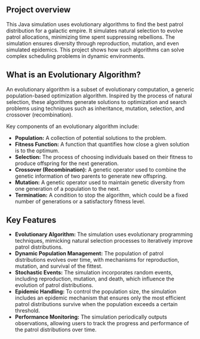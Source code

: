 ## Project overview
This Java simulation uses evolutionary algorithms to find the best patrol distribution for a galactic empire. It simulates natural selection to evolve patrol allocations, minimizing time spent suppressing rebellions.  The simulation ensures diversity through reproduction, mutation, and even simulated epidemics. This project shows how such algorithms can solve complex scheduling problems in dynamic environments.

## What is an Evolutionary Algorithm?

An evolutionary algorithm is a subset of evolutionary computation, a generic population-based optimization algorithm. Inspired by the process of natural selection, these algorithms generate solutions to optimization and search problems using techniques such as inheritance, mutation, selection, and crossover (recombination).

Key components of an evolutionary algorithm include:

- **Population:** A collection of potential solutions to the problem.
- **Fitness Function:** A function that quantifies how close a given solution is to the optimum.
- **Selection:** The process of choosing individuals based on their fitness to produce offspring for the next generation.
- **Crossover (Recombination):** A genetic operator used to combine the genetic information of two parents to generate new offspring.
- **Mutation:** A genetic operator used to maintain genetic diversity from one generation of a population to the next.
- **Termination:** A condition to stop the algorithm, which could be a fixed number of generations or a satisfactory fitness level.

## Key Features

- **Evolutionary Algorithm:** The simulation uses evolutionary programming techniques, mimicking natural selection processes to iteratively improve patrol distributions.
- **Dynamic Population Management:** The population of patrol distributions evolves over time, with mechanisms for reproduction, mutation, and survival of the fittest.
- **Stochastic Events:** The simulation incorporates random events, including reproduction, mutation, and death, which influence the evolution of patrol distributions.
- **Epidemic Handling:** To control the population size, the simulation includes an epidemic mechanism that ensures only the most efficient patrol distributions survive when the population exceeds a certain threshold.
- **Performance Monitoring:** The simulation periodically outputs observations, allowing users to track the progress and performance of the patrol distributions over time.
